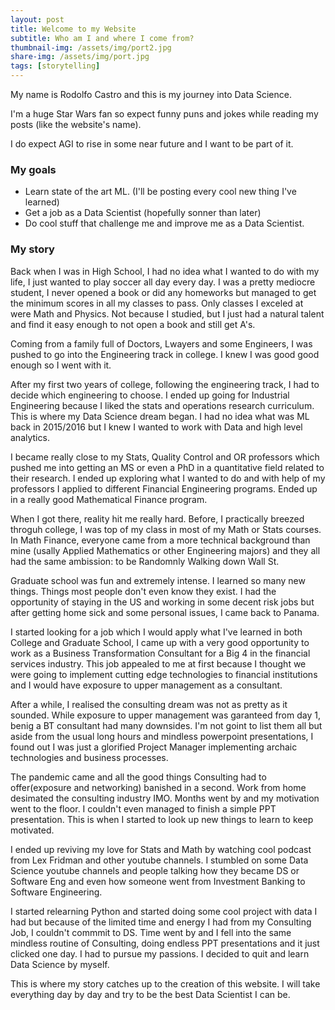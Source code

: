 ```yaml
---
layout: post
title: Welcome to my Website
subtitle: Who am I and where I come from?
thumbnail-img: /assets/img/port2.jpg
share-img: /assets/img/port.jpg
tags: [storytelling]
---
```


My name is Rodolfo Castro and this is my journey into Data Science. 

I'm a huge Star Wars fan so expect funny puns and jokes while reading my posts (like the website's name).

I do expect AGI to rise in some near future and I want to be part of it. 

### My goals

- Learn state of the art ML. (I'll be posting every cool new thing I've learned)
- Get a job as a Data Scientist (hopefully sonner than later)
- Do cool stuff that challenge me and improve me as a Data Scientist.

### My story

Back when I was in High School, I had no idea what I wanted to do with my life, I just wanted to play soccer all day every day. I was a pretty mediocre student, I never opened a book or did any homeworks but managed to get the minimum scores in all my classes to pass. Only classes I exceled at were Math and Physics. Not because I studied, but I just had a natural talent and find it easy enough to not open a book and still get A's. 

Coming from a family full of Doctors, Lwayers and some Engineers, I was pushed to go into the Engineering track in college. I knew I was good good enough so I went with it. 

After my first two years of college, following the engineering track, I had to decide which engineering to choose. I ended up going for Industrial Engineering because I liked the stats and operations research curriculum. This is where my Data Science dream began. I had no idea what was ML back in 2015/2016 but I knew I wanted to work with Data and high level analytics. 

I became really close to my Stats, Quality Control and OR professors which pushed me into getting an MS or even a PhD in a quantitative field related to their research. I ended up exploring what I wanted to do and with help of my professors I applied to different Financial Engineering programs. Ended up in a really good Mathematical Finance program. 

When I got there, reality hit me really hard. Before, I practically breezed throguh college, I was top of my class in most of my Math or Stats courses. In Math Finance, everyone came from a more technical background than mine (usally Applied Mathematics or other Engineering majors) and they all had the same ambission: to be Randomnly Walking down Wall St.

Graduate school was fun and extremely intense. I learned so many new things. Things most people don't even know they exist. I had the opportunity of staying in the US and working in some decent risk jobs but after getting home sick and some personal issues, I came back to Panama. 

I started looking for a job which I would apply what I've learned in both College and Graduate School, I came up with a very good opportunity to work as a Business Transformation Consultant for a Big 4 in the financial services industry. This job appealed to me at first because I thought we were going to implement cutting edge technologies to financial institutions and I would have exposure to upper management as a consultant. 

After a while, I realised the consulting dream was not as pretty as it sounded. While exposure to upper management was garanteed from day 1, benig a BT consultant had many downsides. I'm not goint to list them all but aside from the usual long hours and mindless powerpoint presentations, I found out I was just a glorified Project Manager implementing archaic technologies and business processes. 

The pandemic came and all the good things Consulting had to offer(exposure and networking) banished in a second. Work from home desimated the consulting industry IMO. Months went by and my motivation went to the floor. I couldn't even managed to finish a simple PPT presentation. This is when I started to look up new things to learn to keep motivated. 

I ended up reviving my love for Stats and Math by watching cool podcast from Lex Fridman and other youtube channels. I stumbled on some Data Science youtube channels and people talking how they became DS or Software Eng and even how someone went from Investment Banking to Software Engineering. 

I started relearning Python and started doing some cool project with data I had but because of the limited time and energy I had from my Consulting Job, I couldn't commmit to DS. Time went by and I fell into the same mindless routine of Consulting, doing endless PPT presentations and it just clicked one day. I had to pursue my passions. I decided to quit and learn Data Science by myself. 

This is where my story catches up to the creation of this website. I will take everything day by day and try to be the best Data Scientist I can be. 